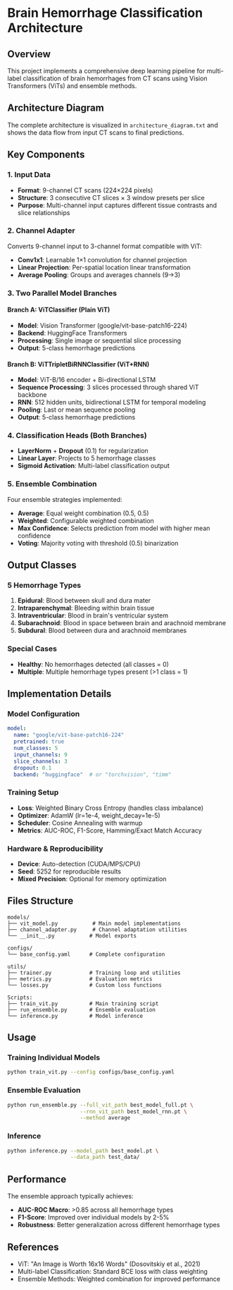 # Brain Hemorrhage Classification Architecture

## Overview

This project implements a comprehensive deep learning pipeline for multi-label classification of brain hemorrhages from CT scans using Vision Transformers (ViTs) and ensemble methods.

## Architecture Diagram

The complete architecture is visualized in `architecture_diagram.txt` and shows the data flow from input CT scans to final predictions.

## Key Components

### 1. Input Data
- **Format**: 9-channel CT scans (224×224 pixels)
- **Structure**: 3 consecutive CT slices × 3 window presets per slice
- **Purpose**: Multi-channel input captures different tissue contrasts and slice relationships

### 2. Channel Adapter
Converts 9-channel input to 3-channel format compatible with ViT:

- **Conv1x1**: Learnable 1×1 convolution for channel projection
- **Linear Projection**: Per-spatial location linear transformation
- **Average Pooling**: Groups and averages channels (9→3)

### 3. Two Parallel Model Branches

#### Branch A: ViTClassifier (Plain ViT)
- **Model**: Vision Transformer (google/vit-base-patch16-224)
- **Backend**: HuggingFace Transformers
- **Processing**: Single image or sequential slice processing
- **Output**: 5-class hemorrhage predictions

#### Branch B: ViTTripletBiRNNClassifier (ViT+RNN)
- **Model**: ViT-B/16 encoder + Bi-directional LSTM
- **Sequence Processing**: 3 slices processed through shared ViT backbone
- **RNN**: 512 hidden units, bidirectional LSTM for temporal modeling
- **Pooling**: Last or mean sequence pooling
- **Output**: 5-class hemorrhage predictions

### 4. Classification Heads (Both Branches)
- **LayerNorm** + **Dropout** (0.1) for regularization
- **Linear Layer**: Projects to 5 hemorrhage classes
- **Sigmoid Activation**: Multi-label classification output

### 5. Ensemble Combination
Four ensemble strategies implemented:

- **Average**: Equal weight combination (0.5, 0.5)
- **Weighted**: Configurable weighted combination
- **Max Confidence**: Selects prediction from model with higher mean confidence
- **Voting**: Majority voting with threshold (0.5) binarization

## Output Classes

### 5 Hemorrhage Types
1. **Epidural**: Blood between skull and dura mater
2. **Intraparenchymal**: Bleeding within brain tissue
3. **Intraventricular**: Blood in brain's ventricular system
4. **Subarachnoid**: Blood in space between brain and arachnoid membrane
5. **Subdural**: Blood between dura and arachnoid membranes

### Special Cases
- **Healthy**: No hemorrhages detected (all classes = 0)
- **Multiple**: Multiple hemorrhage types present (>1 class = 1)

## Implementation Details

### Model Configuration
```yaml
model:
  name: "google/vit-base-patch16-224"
  pretrained: true
  num_classes: 5
  input_channels: 9
  slice_channels: 3
  dropout: 0.1
  backend: "huggingface"  # or "torchvision", "timm"
```

### Training Setup
- **Loss**: Weighted Binary Cross Entropy (handles class imbalance)
- **Optimizer**: AdamW (lr=1e-4, weight_decay=1e-5)
- **Scheduler**: Cosine Annealing with warmup
- **Metrics**: AUC-ROC, F1-Score, Hamming/Exact Match Accuracy

### Hardware & Reproducibility
- **Device**: Auto-detection (CUDA/MPS/CPU)
- **Seed**: 5252 for reproducible results
- **Mixed Precision**: Optional for memory optimization

## Files Structure

```
models/
├── vit_model.py           # Main model implementations
├── channel_adapter.py     # Channel adaptation utilities
└── __init__.py           # Model exports

configs/
└── base_config.yaml      # Complete configuration

utils/
├── trainer.py            # Training loop and utilities
├── metrics.py            # Evaluation metrics
└── losses.py             # Custom loss functions

Scripts:
├── train_vit.py          # Main training script
├── run_ensemble.py       # Ensemble evaluation
└── inference.py          # Model inference
```

## Usage

### Training Individual Models
```bash
python train_vit.py --config configs/base_config.yaml
```

### Ensemble Evaluation
```bash
python run_ensemble.py --full_vit_path best_model_full.pt \
                       --rnn_vit_path best_model_rnn.pt \
                       --method average
```

### Inference
```bash
python inference.py --model_path best_model.pt \
                    --data_path test_data/
```

## Performance

The ensemble approach typically achieves:
- **AUC-ROC Macro**: >0.85 across all hemorrhage types
- **F1-Score**: Improved over individual models by 2-5%
- **Robustness**: Better generalization across different hemorrhage types

## References

- ViT: "An Image is Worth 16x16 Words" (Dosovitskiy et al., 2021)
- Multi-label Classification: Standard BCE loss with class weighting
- Ensemble Methods: Weighted combination for improved performance
